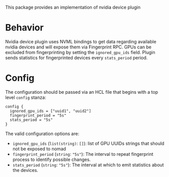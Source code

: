 This package provides an implementation of nvidia device plugin

# Behavior

Nvidia device plugin uses NVML bindings to get data regarding available nvidia devices and will expose them via Fingerprint RPC. GPUs can be excluded from fingerprinting by setting the `ignored_gpu_ids` field. Plugin sends statistics for fingerprinted devices every `stats_period` period.

# Config

The configuration should be passed via an HCL file that begins with a top level `config` stanza:

```
config {
  ignored_gpu_ids = ["uuid1", "uuid2"]
  fingerprint_period = "5s"
  stats_period = "5s"
}
```

The valid configuration options are:

* `ignored_gpu_ids` (`list(string)`: `[]`): list of GPU UUIDs strings that should not be exposed to nomad
* `fingerprint_period` (`string`: `"5s"`): The interval to repeat fingerprint process to identify possible changes.
* `stats_period` (`string`: `"5s"`): The interval at which to emit statistics about the devices.
